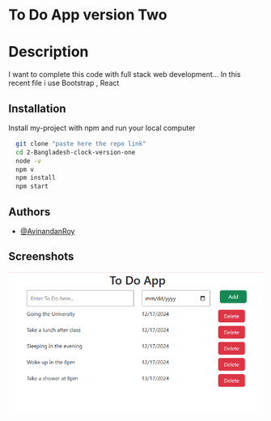 
# To Do App version Two

# Description
I want to complete this code with full stack web development...
In this recent file i use Bootstrap , React 

## Installation

Install my-project with npm and run your local computer

```bash
  git clone "paste here the repo link"
  cd 2-Bangladesh-clock-version-one 
  node -v 
  npm v 
  npm install
  npm start  
```

## Authors

- [@AvinandanRoy](https://www.github.com/AvinandanRoy)

## Screenshots

![App Screenshot](./src/components/screensort/Screenshot%202024-11-17%20234934.png)



